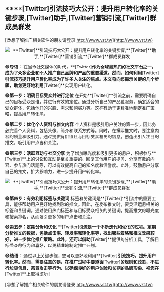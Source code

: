 ## ****[Twitter]**引流技巧大公开：提升用户转化率的关键步骤,**[Twitter]**助手,**[Twitter]**营销引流,**[Twitter]**群成员群发**

[😍想了解推广相关软件的朋友请登录 http://www.vst.tw](http://www.vst.tw)

 <center><img src="https://vst.tw/MP4/tuiguang/png/3.png" alt="**[Twitter]**引流技巧大公开：提升用户转化率的关键步骤,**[Twitter]**助手,**[Twitter]**营销引流,**[Twitter]**群成员群发"></center>

**😄导语：**
在当今社交媒体的时代，**[Twitter]**作为全球最热门的社交平台之一，成为了众多企业和个人推广自己品牌和产品的重要渠道。然而，如何利用**[Twitter]**引流技巧提升用户转化率成为了许多人关注的焦点。本文将向您揭示关键的几个步骤，助您更好地利用**[Twitter]**实现用户转化。

**😄第一步：明确目标受众并进行定位**
在开始**[Twitter]**引流之前，需要明确自己的目标受众是谁，并进行有效的定位。通过分析自己的产品或服务，确定适合的受众群体，包括他们的兴趣、需求和购买力等。这样有助于更精准地制定推广策略，提高用户转化率。

**😄第二步：优化个人资料与推文内容**
个人资料是吸引用户关注的第一步，因此务必完善个人资料，包括头像、简介和联系方式等。同时，在撰写推文时，要注意内容的质量和吸引力。通过提供有价值且与目标受众相关的信息，创造出引人注目的推文，吸引用户点击和关注。

**😄第三步：活跃互动与社交分享**
为了增加曝光度和吸引更多的用户，积极参与**[Twitter]**上的讨论和互动是至关重要的。回复其他用户的提问、分享有趣的内容、参与热门话题等，可以有效提高自己的知名度和信誉度。此外，鼓励用户分享自己的推文，扩大影响力，进一步提升用户转化率。

 <center><img src="https://vst.tw/MP4/tuiguang/png/1.png" alt="**[Twitter]**引流技巧大公开：提升用户转化率的关键步骤,**[Twitter]**助手,**[Twitter]**营销引流,**[Twitter]**群成员群发"></center>

**😄第四步：有效利用标签与关键词**
标签和关键词是**[Twitter]**引流中的重要工具，能够帮助用户更好地找到你的推文。因此，在发布推文时，要灵活运用相关的标签和关键词。通过使用热门标签和与目标受众相关的关键词，提高推文的曝光度和搜索排名，从而吸引更多的用户点击和关注。

**😄第五步：定期分析和优化**
**[Twitter]**引流是一个不断迭代和优化的过程。定期分析推文的数据，包括点击率、转发率和转化率等，找出哪些策略和推文效果较好，进一步优化推广策略。此外，还可以借助**[Twitter]**提供的分析工具，了解目标受众的行为和喜好，以更精准地制定推广计划。

**😄结语：**
通过以上关键步骤，您可以更好地利用**[Twitter]**引流技巧，提升用户转化率。然而，需要注意的是，在推广过程中要遵循**[Twitter]**的规则和政策，不进行垃圾信息、恶意攻击等行为，以确保良好的用户体验和长期的品牌形象。祝您在**[Twitter]**上取得成功！

[😍想了解推广相关软件的朋友请登录 http://www.vst.tw](http://www.vst.tw)



